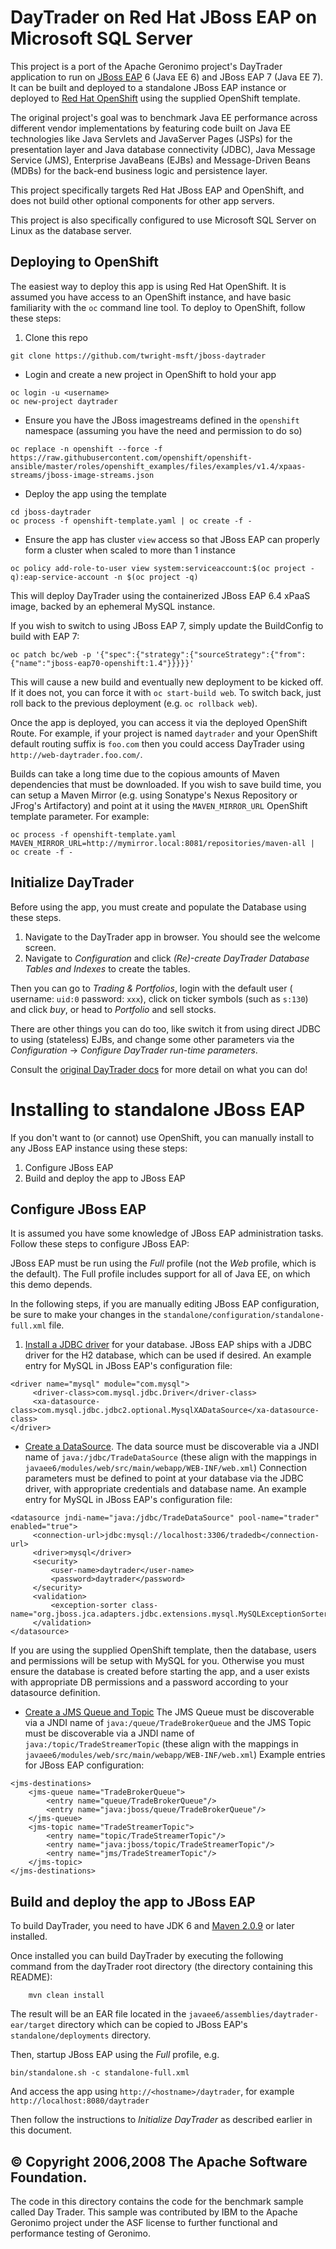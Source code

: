 DayTrader on Red Hat JBoss EAP on Microsoft SQL Server
==============================
This project is a port of the Apache Geronimo project's DayTrader application to run on [JBoss EAP](https://developers.redhat.com/products/eap/overview/) 6 (Java EE 6)
and JBoss EAP 7 (Java EE 7). It can be built and deployed to a standalone JBoss EAP instance or deployed to
[Red Hat OpenShift](https://access.redhat.com/documentation/en/openshift-container-platform/) using the supplied OpenShift template.

The original project's goal was to benchmark Java EE performance across different vendor implementations by
featuring code built on Java EE technologies like Java Servlets and JavaServer Pages (JSPs) for the presentation
layer and Java database connectivity (JDBC), Java Message Service (JMS), Enterprise JavaBeans (EJBs)
and Message-Driven Beans (MDBs) for the back-end business logic and persistence layer.

This project specifically targets Red Hat JBoss EAP and OpenShift, and does not build other optional components for other
app servers.  

This project is also specifically configured to use Microsoft SQL Server on Linux as the database server.


Deploying to OpenShift
----------------------
The easiest way to deploy this app is using Red Hat OpenShift. It is assumed you have access to an OpenShift instance,
and have basic familiarity with the `oc` command line tool. To deploy to OpenShift, follow these steps:

1. Clone this repo
```
git clone https://github.com/twright-msft/jboss-daytrader
```

- Login and create a new project in OpenShift to hold your app
```
oc login -u <username>
oc new-project daytrader
```
- Ensure you have the JBoss imagestreams defined in the `openshift` namespace (assuming you have the need and permission to do so)
```
oc replace -n openshift --force -f https://raw.githubusercontent.com/openshift/openshift-ansible/master/roles/openshift_examples/files/examples/v1.4/xpaas-streams/jboss-image-streams.json
```
- Deploy the app using the template
```
cd jboss-daytrader
oc process -f openshift-template.yaml | oc create -f -
```
- Ensure the app has cluster `view` access so that JBoss EAP can properly form a cluster when scaled to more than 1 instance
```
oc policy add-role-to-user view system:serviceaccount:$(oc project -q):eap-service-account -n $(oc project -q)
```
This will deploy DayTrader using the containerized JBoss EAP 6.4 xPaaS image, backed by an ephemeral MySQL instance.

If you wish to switch to using JBoss EAP 7, simply update the BuildConfig to build with EAP 7:

    oc patch bc/web -p '{"spec":{"strategy":{"sourceStrategy":{"from":{"name":"jboss-eap70-openshift:1.4"}}}}}'

This will cause a new build and eventually new deployment to be kicked off. If it does not, you can force it with `oc start-build web`.
To switch back, just roll back to the previous deployment (e.g. `oc rollback web`).

Once the app is deployed, you can access it via the deployed OpenShift Route. For example, if your project is named `daytrader` and your OpenShift default routing suffix is `foo.com` then you could access DayTrader using `http://web-daytrader.foo.com/`.

Builds can take a long time due to the copious amounts of Maven dependencies that must be downloaded. If you wish to save build time, you can setup a Maven Mirror (e.g. using Sonatype's Nexus Repository or JFrog's Artifactory) and point at it
using the `MAVEN_MIRROR_URL` OpenShift template parameter. For example:
```
oc process -f openshift-template.yaml MAVEN_MIRROR_URL=http://mymirror.local:8081/repositories/maven-all | oc create -f -
```


Initialize DayTrader
--------------------
Before using the app, you must create and populate the Database using these steps.

1. Navigate to the DayTrader app in browser. You should see the welcome screen.
2. Navigate to *Configuration* and click *(Re)-create DayTrader Database Tables and Indexes* to create the tables.

Then you can go to *Trading & Portfolios*, login with the default user ( username: `uid:0` password: `xxx`), click on ticker symbols (such as `s:130`) and click *buy*, or head to *Portfolio* and sell stocks.

There are other things you can do too, like switch it from using direct JDBC to using (stateless) EJBs, and change some other parameters via the *Configuration* -> *Configure DayTrader run-time parameters*.

Consult the [original DayTrader docs](http://geronimo.apache.org/GMOxDOC22/daytrader-a-more-complex-application.html) for more detail on what you can do!

Installing to standalone JBoss EAP
==================================
If you don't want to (or cannot) use OpenShift, you can manually install to any JBoss EAP instance using these steps:

1. Configure JBoss EAP
2. Build and deploy the app to JBoss EAP

Configure JBoss EAP
---------------------
It is assumed you have some knowledge of JBoss EAP administration tasks. Follow these steps to configure JBoss EAP:

JBoss EAP must be run using the *Full* profile (not the *Web* profile, which is the default). The Full profile includes
support for all of Java EE, on which this demo depends.

In the following steps, if you are manually editing JBoss EAP configuration, be sure to make your changes in the
`standalone/configuration/standalone-full.xml` file.

1. [Install a JDBC driver](https://access.redhat.com/documentation/en/red-hat-jboss-enterprise-application-platform/7.0/single/configuration-guide/#jdbc_drivers) for your database. JBoss EAP ships
with a JDBC driver for the H2 database, which can be used if desired. An example entry for MySQL in JBoss EAP's configuration file:
```
<driver name="mysql" module="com.mysql">
     <driver-class>com.mysql.jdbc.Driver</driver-class>
     <xa-datasource-class>com.mysql.jdbc.jdbc2.optional.MysqlXADataSource</xa-datasource-class>
</driver>
```
- [Create a DataSource](https://access.redhat.com/documentation/en/red-hat-jboss-enterprise-application-platform/7.0/single/configuration-guide/#adding_datasources). The data source must be discoverable via a JNDI name of `java:/jdbc/TradeDataSource` (these align with the mappings in `javaee6/modules/web/src/main/webapp/WEB-INF/web.xml`) Connection parameters must be defined to point at your database via the JDBC driver, with appropriate credentials and database name. An example entry for MySQL in JBoss EAP's configuration file:
```
<datasource jndi-name="java:/jdbc/TradeDataSource" pool-name="trader" enabled="true">
     <connection-url>jdbc:mysql://localhost:3306/tradedb</connection-url>
     <driver>mysql</driver>
     <security>
         <user-name>daytrader</user-name>
         <password>daytrader</password>
     </security>
     <validation>
         <exception-sorter class-name="org.jboss.jca.adapters.jdbc.extensions.mysql.MySQLExceptionSorter"/>
     </validation>
</datasource>
```
If you are using the supplied OpenShift template, then the database, users and permissions will be setup with MySQL for you. Otherwise you must ensure the database is created before starting the app, and a user exists with appropriate DB permissions and a password according to your datasource definition.

- [Create a JMS Queue and Topic](https://access.redhat.com/documentation/en/red-hat-jboss-enterprise-application-platform/7.0/single/configuring-messaging/#configure_destinations_artemis) The JMS Queue must be discoverable via a JNDI name of `java:/queue/TradeBrokerQueue` and the JMS Topic must be discoverable via a JNDI name of `java:/topic/TradeStreamerTopic` (these align with the mappings in `javaee6/modules/web/src/main/webapp/WEB-INF/web.xml`) Example entries for JBoss EAP configuration:
```
<jms-destinations>
    <jms-queue name="TradeBrokerQueue">
        <entry name="queue/TradeBrokerQueue"/>
        <entry name="java:jboss/queue/TradeBrokerQueue"/>
    </jms-queue>
    <jms-topic name="TradeStreamerTopic">
        <entry name="topic/TradeStreamerTopic"/>
        <entry name="java:jboss/topic/TradeStreamerTopic"/>
        <entry name="jms/TradeStreamerTopic"/>
    </jms-topic>
</jms-destinations>
```

Build and deploy the app to JBoss EAP
-------------------------------------
To build DayTrader, you need to have JDK 6 and [Maven 2.0.9](http://maven.apache.org) or later
installed.

Once installed you can build DayTrader by executing the following command
from the dayTrader root directory (the directory containing this README):

        mvn clean install

The result will be an EAR file located in the `javaee6/assemblies/daytrader-ear/target` directory which can
be copied to JBoss EAP's `standalone/deployments` directory.

Then, startup JBoss EAP using the *Full* profile, e.g.

    bin/standalone.sh -c standalone-full.xml

And access the app using `http://<hostname>/daytrader`, for example `http://localhost:8080/daytrader`

Then follow the instructions to _Initialize DayTrader_ as described earlier in this document.

© Copyright 2006,2008 The Apache Software Foundation.
----------------------------------------------------

The code in this directory contains the code for the benchmark sample called
Day Trader.  This sample was contributed by IBM to the Apache Geronimo project
under the ASF license to further functional and performance testing of Geronimo.  
